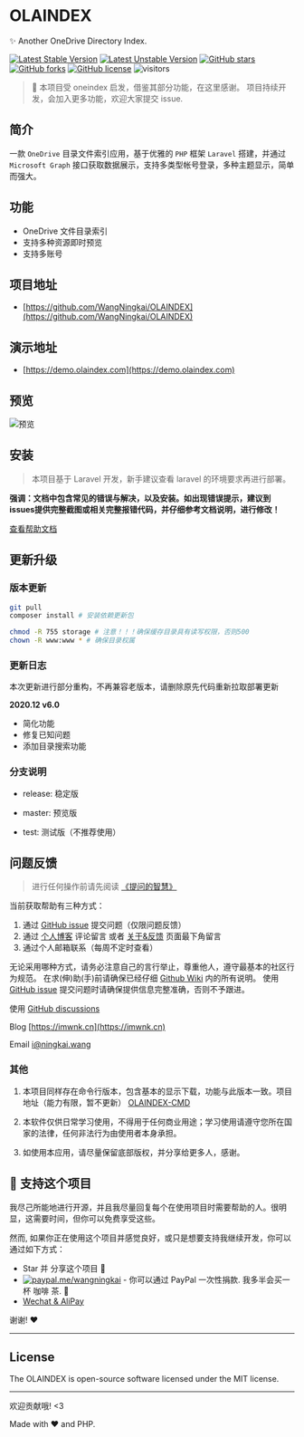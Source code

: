 # OLAINDEX

✨ Another OneDrive Directory Index.

[![Latest Stable Version](https://poser.pugx.org/wangningkai/olaindex/v/stable)](https://packagist.org/packages/wangningkai/olaindex)
[![Latest Unstable Version](https://poser.pugx.org/wangningkai/olaindex/v/unstable)](//packagist.org/packages/wangningkai/olaindex)
[![GitHub stars](https://img.shields.io/github/stars/WangNingkai/OLAINDEX.svg?style=flat-square)](https://github.com/WangNingkai/OLAINDEX/stargazers)
[![GitHub forks](https://img.shields.io/github/forks/WangNingkai/OLAINDEX.svg?style=flat-square)](https://github.com/WangNingkai/OLAINDEX/network)
[![GitHub license](https://img.shields.io/github/license/WangNingkai/OLAINDEX.svg?style=flat-square)](https://github.com/WangNingkai/OLAINDEX/blob/master/LICENSE)
![visitors](https://visitor-badge.laobi.icu/badge?page_id=WangNingkai.OLAINDEX)


> 👋 本项目受 oneindex 启发，借鉴其部分功能，在这里感谢。 项目持续开发，会加入更多功能，欢迎大家提交 issue.

## 简介

一款 `OneDrive` 目录文件索引应用，基于优雅的 `PHP` 框架 `Laravel` 搭建，并通过 `Microsoft Graph` 接口获取数据展示，支持多类型帐号登录，多种主题显示，简单而强大。

## 功能

- OneDrive 文件目录索引
- 支持多种资源即时预览
- 支持多账号

## 项目地址

- [https://github.com/WangNingkai/OLAINDEX](https://github.com/WangNingkai/OLAINDEX)

## 演示地址

- [https://demo.olaindex.com](https://demo.olaindex.com)

## 预览

![预览](https://ojpoc641y.qnssl.com/FpR4_obUhswLJXCEBgKOV4Pz7qg3.png)

## 安装

> 本项目基于 Laravel 开发，新手建议查看 laravel 的环境要求再进行部署。

**强调：文档中包含常见的错误与解决，以及安装。如出现错误提示，建议到issues提供完整截图或相关完整报错代码，并仔细参考文档说明，进行修改！**

[查看帮助文档](https://wangningkai.github.io/OLAINDEX)

## 更新升级

### 版本更新

```bash
git pull 
composer install # 安装依赖更新包

chmod -R 755 storage # 注意！！！确保缓存目录具有读写权限，否则500
chown -R www:www * # 确保目录权属
```

### 更新日志

本次更新进行部分重构，不再兼容老版本，请删除原先代码重新拉取部署更新

**2020.12 v6.0**

- 简化功能
- 修复已知问题
- 添加目录搜索功能

### 分支说明

- release: 稳定版

- master: 预览版

- test: 测试版（不推荐使用）

## 问题反馈

> 进行任何操作前请先阅读 [《提问的智慧》](https://github.com/ruby-china/How-To-Ask-Questions-The-Smart-Way/blob/master/README-zh_CN.md)

当前获取帮助有三种方式：

1. 通过 [GitHub issue](https://github.com/WangNingkai/OLAINDEX/issues) 提交问题（仅限问题反馈）
2. 通过 [个人博客](https://imwnk.cn) 评论留言 或者 [关于&反馈](https://olaindex.ningkai.wang)  页面最下角留言
3. 通过个人邮箱联系（每周不定时查看）

无论采用哪种方式，请务必注意自己的言行举止，尊重他人，遵守最基本的社区行为规范。
在求(伸)助(手)前请确保已经仔细 [Github Wiki](https://github.com/WangNingkai/OLAINDEX/wiki) 内的所有说明。
使用 [GitHub issue](https://github.com/WangNingkai/OLAINDEX/issues) 提交问题时请确保提供信息完整准确，否则不予跟进。

使用 [GitHub discussions](https://github.com/WangNingkai/OLAINDEX/discussions)

Blog [https://imwnk.cn](https://imwnk.cn)

Email [i@ningkai.wang](mailto:i@ningkai.wang)

### 其他

1. 本项目同样存在命令行版本，包含基本的显示下载，功能与此版本一致。项目地址（能力有限，暂不更新） [OLAINDEX-CMD](https://git.io/OLACMD)

2. 本软件仅供日常学习使用，不得用于任何商业用途；学习使用请遵守您所在国家的法律，任何非法行为由使用者本身承担。

3. 如使用本应用，请尽量保留底部版权，并分享给更多人，感谢。

## :sparkling_heart: 支持这个项目

我尽己所能地进行开源，并且我尽量回复每个在使用项目时需要帮助的人。很明显，这需要时间，但你可以免费享受这些。

然而, 如果你正在使用这个项目并感觉良好，或只是想要支持我继续开发，你可以通过如下方式：

- Star 并 分享这个项目 :rocket:
- [![paypal.me/wangningkai](https://ionicabizau.github.io/badges/paypal.svg)](https://www.paypal.me/wangningkai) - 你可以通过 PayPal 一次性捐款. 我多半会买一杯 咖啡 茶. :tea:
- [Wechat & AliPay](https://pay.ningkai.wang)

谢谢! :heart:

---

## License

The OLAINDEX is open-source software licensed under the MIT license.

---

欢迎贡献哦! <3

Made with ❤️ and PHP.
